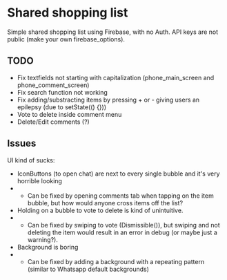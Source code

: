 # Shared shopping list

Simple shared shopping list using Firebase, with no Auth. API keys are not public (make your own firebase_options).

## TODO

- Fix textfields not starting with capitalization (phone_main_screen and phone_comment_screen)
- Fix search function not working
- Fix adding/substracting items by pressing + or - giving users an epilepsy (due to setState(() {}))
- Vote to delete inside comment menu
- Delete/Edit comments (?)

## Issues

UI kind of sucks:
- IconButtons (to open chat) are next to every single bubble and it's very horrible looking
- - Can be fixed by opening comments tab when tapping on the item bubble, but how would anyone cross items off the list? 
- Holding on a bubble to vote to delete is kind of unintuitive. 
- - Can be fixed by swiping to vote (Dismissible()), but swiping and not deleting the item would result in an error in debug (or maybe just a warning?).
- Background is boring
- - Can be fixed by adding a background with a repeating pattern (similar to Whatsapp default backgrounds)
